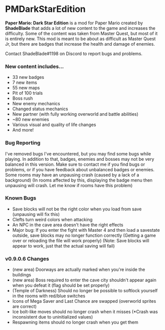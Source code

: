 # PMDarkStarEdition
**Paper Mario: Dark Star Edition** is a mod for Paper Mario created by **ShadeBlade** that adds a lot of new content to the game and increases the difficulty.
Some of the content was taken from Master Quest, but most of it is entirely new.
This mod is meant to be about as difficult as Master Quest Jr, but there are badges that increase the health and damage of enemies.

Contact ShadeBlade#1198 on Discord to report bugs and problems.

### **New content includes...**
- 33 new badges
- 7 new items
- 55 new maps
- Pit of 100 trials
- Boss rush
- New enemy mechanics
- Changed status mechanics
- New partner (with fully working overworld and battle abilities)
- ~80 new enemies
- Various visual and quality of life changes
- And more!

### Bug Reporting
I've removed bugs I've encountered, but you may find some bugs while playing. In addition to that, badges, enemies and bosses may not be very balanced in this version.
Make sure to contact me if you find bugs or problems, or if you have feedback about unbalanced badges or enemies.
Some rooms may have an unpausing crash (caused by a lack of a background) (In rooms affected by this, displaying the badge menu then unpausing will crash. Let me know if rooms have this problem)

### Known Bugs
- Save blocks will not be the right color when you load from save (unpausing will fix this)
- Clefts turn weird colors when attacking
- An NPC in the cave area doesn't have the right effects
- Major bug: If you enter the fight with Master 4 and then load a savestate outside, save blocks may no longer function correctly (Getting a game over or reloading the file will work properly) (Note: Save blocks will appear to work, just that the actual saving will fail)


### v0.9.0.6 Changes
- (new area) Doorways are actually marked when you're inside the buildings
- (new area) Boss required to enter the cave city shouldn't appear again when you defeat it (flag should be set properly)
- (Temple of Darkness) Should no longer be possible to softlock yourself in the rooms with red/blue switches
- Icons of Mega Saver and Last Chance are swapped (overworld sprites are correct)
- Ice bolt-like moves should no longer crash when it misses (*Crash was inconsistent due to uninitialized values)
- Respawning items should no longer crash when you get them
